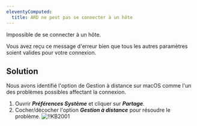 ```yaml
---
eleventyComputed:
  title: ARD ne peut pas se connecter à un hôte
---
```

Impossible de se connecter à un hôte.

Vous avez reçu ce message d'erreur bien que tous les autres paramètres soient valides pour votre connexion.

## Solution

Nous avons identifié l'option de Gestion à distance sur macOS comme l'un des problèmes possibles affectant la connexion.

1. Ouvrir ***Préférences Système*** et cliquer sur ***Partage***.
1. Cocher/décocher l'option ***Gestion à distance*** pour résoudre le problème.
![!!KB2001](https://cdnweb.devolutions.net/docs/docs_en_kb_KB2001.png)